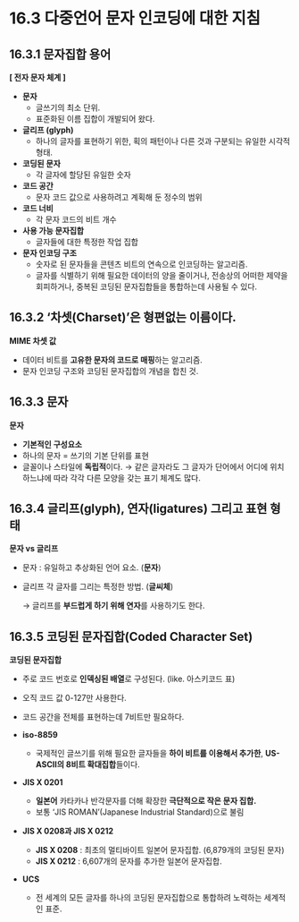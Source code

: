 # **16.3 다중언어 문자 인코딩에 대한 지침**

## **16.3.1 문자집합 용어**

**[ 전자 문자 체계 ]**

- **문자**
    - 글쓰기의 최소 단위.
    - 표준화된 이름 집합이 개발되어 왔다.
- **글리프 (glyph)**
    - 하나의 글자를 표현하기 위한, 획의 패턴이나 다른 것과 구분되는 유일한 시각적 형태.
- **코딩된 문자**
    - 각 글자에 할당된 유일한 숫자
- **코드 공간**
    - 문자 코드 값으로 사용하려고 계획해 둔 정수의 범위
- **코드 너비**
    - 각 문자 코드의 비트 개수
- **사용 가능 문자집합**
    - 글자들에 대한 특정한 작업 집합
- **문자 인코딩 구조**
    - 숫자로 된 문자들을 콘텐츠 비트의 연속으로 인코딩하는 알고리즘.
    - 글자를 식별하기 위해 필요한 데이터의 양을 줄이거나, 전송상의 어떠한 제약을 회피하거나, 중복된 코딩된 문자집합들을 통합하는데 사용될 수 있다.
    

## 16.3.2 ‘차셋(Charset)’은 형편없는 이름이다.

**MIME 차셋 값**

- 데이터 비트를 **고유한 문자의 코드로 매핑**하는 알고리즘.
- 문자 인코딩 구조와 코딩된 문자집합의 개념을 합친 것.

## 16.3.3 문자

**문자**

- **기본적인 구성요소**
- 하나의 문자 = 쓰기의 기본 단위를 표현
- 글꼴이나 스타일에 **독립적**이다. → 같은 글자라도 그 글자가 단어에서 어디에 위치하느냐에 따라 각각 다른 모양을 갖는 표기 체계도 많다.

## 16.3.4 글리프(glyph), 연자(ligatures) 그리고 표현 형태

**문자 vs 글리프**

- 문자 : 유일하고 추상화된 언어 요소. (**문자**)
- 글리프 각 글자를 그리는 특정한 방법. (**글씨체**)
    
    → 글리프를 **부드럽게 하기 위해 연자**를 사용하기도 한다.
    

## 16.3.5 코딩된 문자집합(Coded Character Set)

**코딩된 문자집합**

- 주로 코드 번호로 **인덱싱된 배열**로 구성된다. (like. 아스키코드 표)
- 오직 코드 값 0-127만 사용한다.
- 코드 공간을 전체를 표현하는데 7비트만 필요하다.

- **iso-8859**
    - 국제적인 글쓰기를 위해 필요한 글자들을 **하이 비트를 이용해서 추가한**, **US-ASCII의 8비트 확대집합**들이다.
- **JIS X 0201**
    - **일본어** 카타카나 반각문자를 더해 확장한 **극단적으로 작은 문자 집합.**
    - 보통 ‘JIS ROMAN’(Japanese Industrial Standard)으로 불림
- **JIS X 0208과 JIS X 0212**
    - **JIS X 0208** : 최초의 멀티바이트 일본어 문자집합. (6,879개의 코딩된 문자)
    - **JIS X 0212** : 6,607개의 문자를 추가한 일본어 문자집합.
- **UCS**
    - 전 세계의 모든 글자를 하나의 코딩된 문자집합으로 통합하려 노력하는 세계적인 표준.